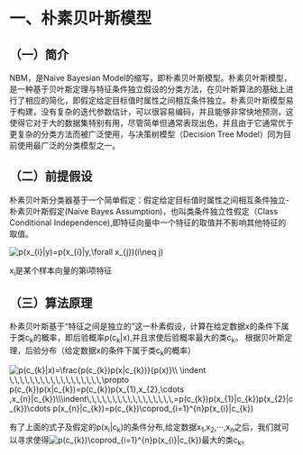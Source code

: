 # 一、朴素贝叶斯模型


## （一）简介

NBM，是Naive Bayesian Model的缩写，即朴素贝叶斯模型。朴素贝叶斯模型，是一种基于贝叶斯定理与特征条件独立假设的分类方法，在贝叶斯算法的基础上进行了相应的简化，即假定给定目标值时属性之间相互条件独立。朴素贝叶斯模型易于构建，没有复杂的迭代参数估计，可以很容易编码，并且能够非常快地预测，这使得它对于大的数据集特别有用，尽管简单但通常表现出色，并且由于它通常优于更复杂的分类方法而被广泛使用，与决策树模型（Decision Tree Model）同为目前使用最广泛的分类模型之一。
  
## （二）前提假设

朴素贝叶斯分类器基于一个简单假定：假定给定目标值时属性之间相互条件独立-朴素贝叶斯假定(Naive Bayes Assumption)，也叫类条件独立性假定（Class Conditional Independence),即特征向量中一个特征的取值并不影响其他特征的取值。


  <img src="https://latex.codecogs.com/svg.image?p(x_{i}|y)=p(x_{i}|y,\forall&space;x_{j})(i\neq&space;j)" title="p(x_{i}|y)=p(x_{i}|y,\forall x_{j})(i\neq j)" />


x<sub>i</sub>是某个样本向量的第i项特征

## （三）算法原理
朴素贝叶斯基于“特征之间是独立的”这一朴素假设，计算在给定数据x的条件下属于类c<sub>k</sub>的概率，即后验概率p(c<sub>k</sub>|x),并且求使后验概率最大的类c<sub>k</sub>。
根据贝叶斯定理，后验分布（给定数据x的条件下属于类c<sub>k</sub>的概率）


<img src="https://latex.codecogs.com/svg.image?p(c_{k}|x)=\frac{p(c_{k})p(x|c_{k})}{p(x)}\\&space;\indent&space;\,\,\,\,\,\,\,\,\,\,\,\,\,\,\,\,\,\,\propto&space;p(c_{k})p(x|c_{k})=p(c_{k})p(x_{1},x_{2},\cdots&space;,x_{n}|c_{k})\\\indent\,\,\,\,\,\,\,\,\,\,\,\,\,\,\,\,\,=p(c_{k})p(x_{1}|c_{k})p(x_{2}|c_{k})\cdots&space;p(x_{n}|c_{k})=p(c_{k})\coprod_{i=1}^{n}p(x_{i}|c_{k})" title="p(c_{k}|x)=\frac{p(c_{k})p(x|c_{k})}{p(x)}\\ \indent \,\,\,\,\,\,\,\,\,\,\,\,\,\,\,\,\,\,\propto p(c_{k})p(x|c_{k})=p(c_{k})p(x_{1},x_{2},\cdots ,x_{n}|c_{k})\\\indent\,\,\,\,\,\,\,\,\,\,\,\,\,\,\,\,\,=p(c_{k})p(x_{1}|c_{k})p(x_{2}|c_{k})\cdots p(x_{n}|c_{k})=p(c_{k})\coprod_{i=1}^{n}p(x_{i}|c_{k})" />


有了上面的式子及假定的p(x<sub>i</sub>|c<sub>k</sub>)的条件分布,给定数据x<sub>1</sub>,x<sub>2</sub>,···,x<sub>n</sub>之后，我们就可以寻求使得<img src="https://latex.codecogs.com/svg.image?p(c_{k})\coprod_{i=1}^{n}p(x_{i}|c_{k})" title="p(c_{k})\coprod_{i=1}^{n}p(x_{i}|c_{k})" />最大的类c<sub>k</sub>。

